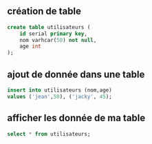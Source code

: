 ## création de table 

```sql
create table utilisateurs (
    id serial primary key,
    nom varhcar(50) not null,
    age int
);
```

## ajout de donnée dans une table 

```sql 
insert into utilisateurs (nom,age)
values ('jean',50), ('jacky', 45);
```

## afficher les donnée de ma table 

```sql 
select * from utilisateurs;
```


